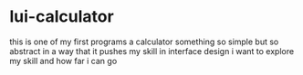 # lui-calculator
this is one of my first programs a calculator something so simple but so abstract in a way that it pushes my skill in interface design i want to explore my skill and how far i can go 
